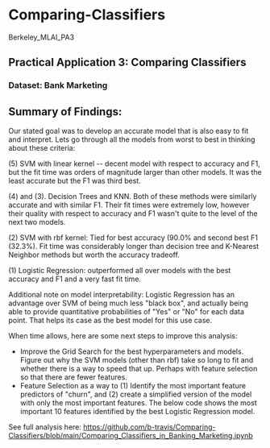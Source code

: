 # Comparing-Classifiers
 Berkeley_MLAI_PA3

## Practical Application 3: Comparing Classifiers
### Dataset: Bank Marketing

## Summary of Findings:

Our stated goal was to develop an accurate model that is also easy to fit and interpret. Lets go through all the models from worst to best in thinking about these criteria:

(5) SVM with linear kernel -- decent model with respect to accuracy and F1, but the fit time was orders of magnitude larger than other models. It was the least accurate but the F1 was third best.

(4) and (3). Decision Trees and KNN. Both of these methods were similarly accurate and with similar F1. Their fit times were extremely low, however their quality with respect to accuracy and F1 wasn't quite to the level of the next two models.

(2) SVM with rbf kernel: Tied for best accuracy (90.0% and second best F1 (32.3%). Fit time was considerably longer than decision tree and K-Nearest Neighbor methods but worth the accuracy tradeoff.

(1) Logistic Regression: outperformed all over models with the best accuracy and F1 and a very fast fit time.

Additional note on model interpretability: Logistic Regression has an advantage over SVM of being much less "black box", and actually being able to provide quantitative probabilities of "Yes" or "No" for each data point. That helps its case as the best model for this use case.

When time allows, here are some next steps to improve this analysis:
- Improve the Grid Search for the best hyperparameters and models. Figure out why the SVM models (other than rbf) take so long to fit and whether there is a way to speed that up. Perhaps with feature selection so that there are fewer features.
- Feature Selection as a way to (1) Identify the most important feature predictors of "churn", and (2) create a simplified version of the model with only the most important features. The below code shows the most important 10 features identified by the best Logistic Regression model.

See full analysis here: https://github.com/b-travis/Comparing-Classifiers/blob/main/Comparing_Classifiers_in_Banking_Marketing.ipynb
